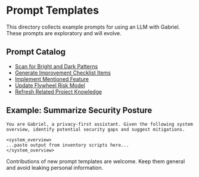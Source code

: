 # Prompt Templates

This directory collects example prompts for using an LLM with Gabriel. These prompts are exploratory and will evolve.

## Prompt Catalog

- [Scan for Bright and Dark Patterns](scan-bright-dark-patterns.md)
- [Generate Improvement Checklist Items](generate-improvements.md)
- [Implement Mentioned Feature](implement.md)
- [Update Flywheel Risk Model](update-risk-model.md)
- [Refresh Related Project Knowledge](refresh-related-projects.md)

## Example: Summarize Security Posture

```text
You are Gabriel, a privacy-first assistant. Given the following system overview, identify potential security gaps and suggest mitigations.

<system_overview>
...paste output from inventory scripts here...
</system_overview>
```

Contributions of new prompt templates are welcome. Keep them general and avoid leaking personal information.
